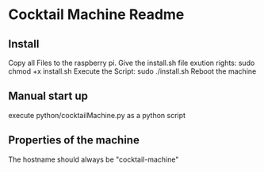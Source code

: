 # Cocktail Machine Readme
## Install
Copy all Files to the raspberry pi.
Give the install.sh file exution rights: sudo chmod +x install.sh
Execute the Script: sudo ./install.sh
Reboot the machine
## Manual start up
execute python/cocktailMachine.py as a python script
## Properties of the machine
The hostname should always be "cocktail-machine"